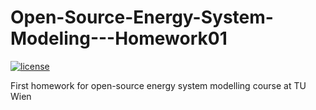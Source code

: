 # Open-Source-Energy-System-Modeling---Homework01

[![license](https://img.shields.io/badge/license-Apache%202.0-black)](https://github.com/Birk12345/Open-Source-Energy-System-Modeling---Homework01/blob/main/LICENSE)

First homework for open-source energy system modelling course at TU Wien
